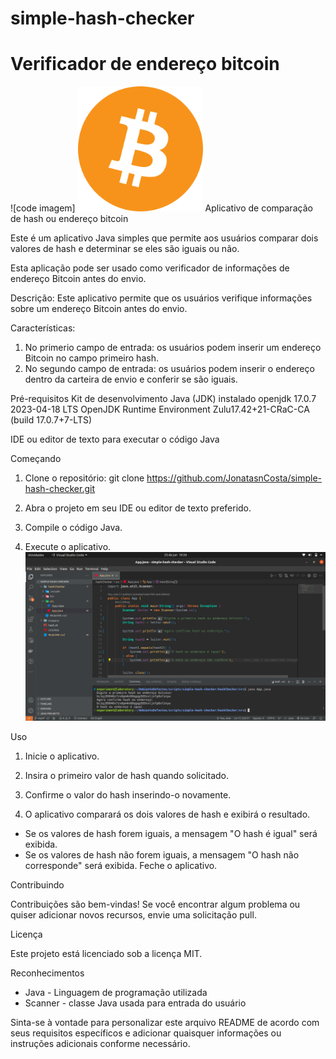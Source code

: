 # simple-hash-checker
# Verificador de endereço bitcoin 
![code imagem] <img src="https://github.com/JonatasnCosta/simple-hash-checker/blob/main/imagens/Bitcoin.svg.png" alt="Bitcoin" width="200" height="200">
Aplicativo de comparação de hash ou endereço bitcoin


Este é um aplicativo Java simples que permite aos usuários comparar dois valores de hash e determinar se eles são iguais ou não.

Esta aplicação pode ser usado como verificador de informações de endereço Bitcoin antes do envio.

Descrição: Este aplicativo permite que os usuários verifique informações sobre um endereço Bitcoin antes do envio.

Características:

1. No primerio campo de entrada: os usuários podem inserir um endereço Bitcoin no campo primeiro hash.
2. No segundo campo de entrada: os usuários podem inserir o endereço dentro da carteira de envio e conferir se são iguais.

Pré-requisitos
Kit de desenvolvimento Java (JDK) instalado openjdk 17.0.7 2023-04-18 LTS OpenJDK Runtime Environment Zulu17.42+21-CRaC-CA (build 17.0.7+7-LTS)

IDE ou editor de texto para executar o código Java 

Começando
1. Clone o repositório:
git clone https://github.com/JonatasnCosta/simple-hash-checker.git

2. Abra o projeto em seu IDE ou editor de texto preferido.

3. Compile o código Java.

4. Execute o aplicativo.
![code imagem](https://github.com/JonatasnCosta/simple-hash-checker/blob/main/imagens/hash%20e%20bc1%20imagem.png)

Uso

1. Inicie o aplicativo.

2. Insira o primeiro valor de hash quando solicitado.

3. Confirme o valor do hash inserindo-o novamente.

4. O aplicativo comparará os dois valores de hash e exibirá o resultado.

* Se os valores de hash forem iguais, a mensagem "O hash é igual" será exibida.
* Se os valores de hash não forem iguais, a mensagem "O hash não corresponde" será exibida.
Feche o aplicativo.

Contribuindo

Contribuições são bem-vindas! Se você encontrar algum problema ou quiser adicionar novos recursos, envie uma solicitação pull.

Licença

Este projeto está licenciado sob a licença MIT.

Reconhecimentos
* Java - Linguagem de programação utilizada
* Scanner - classe Java usada para entrada do usuário

Sinta-se à vontade para personalizar este arquivo README de acordo com seus requisitos específicos e adicionar quaisquer informações ou instruções adicionais conforme necessário.